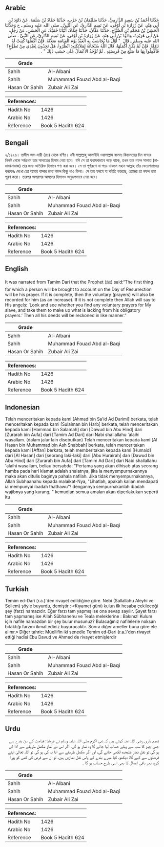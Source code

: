 ## Arabic


<div dir="rtl" lang="ar" style={{fontSize:'larger',backgroundColor:'#f8f9fa',padding:20}}>
حَدَّثَنَا أَحْمَدُ بْنُ سَعِيدٍ الدَّارِمِيُّ، حَدَّثَنَا سُلَيْمَانُ بْنُ حَرْبٍ، حَدَّثَنَا حَمَّادُ بْنُ سَلَمَةَ، عَنْ دَاوُدَ بْنِ أَبِي هِنْدٍ، عَنْ زُرَارَةَ بْنِ أَوْفَى، عَنْ تَمِيمٍ الدَّارِيِّ، عَنِ النَّبِيِّ ـ صلى الله عليه وسلم ـ ح وَحَدَّثَنَا الْحَسَنُ بْنُ مُحَمَّدِ بْنِ الصَّبَّاحِ، حَدَّثَنَا عَفَّانُ، حَدَّثَنَا حَمَّادٌ، أَنْبَأَنَا حُمَيْدٌ، عَنِ الْحَسَنِ، عَنْ رَجُلٍ، عَنْ أَبِي هُرَيْرَةَ، وَدَاوُدُ بْنُ أَبِي هِنْدٍ، عَنْ زُرَارَةَ بْنِ أَوْفَى، عَنْ تَمِيمٍ الدَّارِيِّ، عَنِ النَّبِيِّ ـ صلى الله عليه وسلم ـ قَالَ ‏ "‏ أَوَّلُ مَا يُحَاسَبُ بِهِ الْعَبْدُ يَوْمَ الْقِيَامَةِ صَلاَتُهُ. فَإِنْ أَكْمَلَهَا كُتِبَتْ لَهُ نَافِلَةً. فَإِنْ لَمْ يَكُنْ أَكْمَلَهَا، قَالَ اللَّهُ سُبْحَانَهُ لِمَلاَئِكَتِهِ: انْظُرُوا، هَلْ تَجِدُونَ لِعَبْدِي مِنْ تَطَوُّعٍ؟ فَأَكْمِلُوا بِهَا مَا ضَيَّعَ مِنْ فَرِيضَتِهِ ‏.‏ ثُمَّ تُؤْخَذُ الأَعْمَالُ عَلَى حَسَبِ ذَلِكَ ‏"‏ ‏.‏
</div>
<div style={{backgroundColor:'#f8f9fa',padding:20, marginBottom: 10}}><table> <thead> <tr> <th>Grade</th> <th></th> </tr> </thead> <tbody> <tr><td>Sahih</td><td>Al-Albani</td></tr><tr><td>Sahih</td><td>Muhammad Fouad Abd al-Baqi</td></tr><tr><td>Hasan Or Sahih</td><td>Zubair Ali Zai</td></tr></tbody></table><table> <thead> <tr> <th>References:</th> <th></th> </tr> </thead> <tbody><tr><td>Hadith No</td><td>1426</td></tr><tr><td>Arabic No</td><td>1426</td></tr><tr><td>Reference</td><td>Book 5 Hadith 624</td></tr></tbody></table></div>

## Bengali


<div dir="ltr" lang="bn" style={{fontSize:'larger',backgroundColor:'#f8f9fa',padding:20}}>
২/১৪২৬। তামীম আদ-দারী (রাঃ) থেকে বর্ণিত। নবী সাল্লাল্লাহু আলাইহি ওয়াসাল্লাম বলেনঃ কিয়ামতের দিন বান্দার নিকট থেকে সর্বপ্রথম তার সালাতের হিসাব নেয়া হবে। যদি সে তা যথাযথভাবে পড়ে থাকে, তখন তার নফল সালাত (নামায/নামাজ) তার জন্য অতিরিক্ত হিসাবে গণ্য করা হবে। সে তা পূর্ণরূপে না পড়ে থাকলে মহান আল্লাহ তাঁর ফেরেশতাদের বলবেনঃ দেখো তো আমার বান্দার জন্য নফল কিছু পাও কিনা। সে তার ফরযে যা ঘাটতি করেছে, তোমরা তা নফল দ্বারা পূরণ করো। তারপর অপরাপর আমলের হিসাবও অনুরূপভাবে নেয়া হবে।
</div>
<div style={{backgroundColor:'#f8f9fa',padding:20, marginBottom: 10}}><table> <thead> <tr> <th>Grade</th> <th></th> </tr> </thead> <tbody> <tr><td>Sahih</td><td>Al-Albani</td></tr><tr><td>Sahih</td><td>Muhammad Fouad Abd al-Baqi</td></tr><tr><td>Hasan Or Sahih</td><td>Zubair Ali Zai</td></tr></tbody></table><table> <thead> <tr> <th>References:</th> <th></th> </tr> </thead> <tbody><tr><td>Hadith No</td><td>1426</td></tr><tr><td>Arabic No</td><td>1426</td></tr><tr><td>Reference</td><td>Book 5 Hadith 624</td></tr></tbody></table></div>

## English


<div dir="ltr" lang="en" style={{fontSize:'larger',backgroundColor:'#f8f9fa',padding:20}}>
It was narrated from Tamim Dari that the Prophet (ﷺ) said:“The first thing for which a person will be brought to account on the Day of Resurrection will be his prayer. If it is complete, then the voluntary (prayers) will also be recorded for him (as an increase). If it is not complete then Allah will say to His angels: ‘Look and see whether you find any voluntary prayers for My slave, and take them to make up what is lacking from his obligatory prayers.’ Then all his deeds will be reckoned in like manner.”
</div>
<div style={{backgroundColor:'#f8f9fa',padding:20, marginBottom: 10}}><table> <thead> <tr> <th>Grade</th> <th></th> </tr> </thead> <tbody> <tr><td>Sahih</td><td>Al-Albani</td></tr><tr><td>Sahih</td><td>Muhammad Fouad Abd al-Baqi</td></tr><tr><td>Hasan Or Sahih</td><td>Zubair Ali Zai</td></tr></tbody></table><table> <thead> <tr> <th>References:</th> <th></th> </tr> </thead> <tbody><tr><td>Hadith No</td><td>1426</td></tr><tr><td>Arabic No</td><td>1426</td></tr><tr><td>Reference</td><td>Book 5 Hadith 624</td></tr></tbody></table></div>

## Indonesian


<div dir="ltr" lang="id" style={{fontSize:'larger',backgroundColor:'#f8f9fa',padding:20}}>
Telah menceritakan kepada kami [Ahmad bin Sa'id Ad Darimi] berkata, telah menceritakan kepada kami [Sulaiman bin Harb] berkata, telah menceritakan kepada kami [Hammad bin Salamah] dari [Dawud bin Abu Hind] dari [Zurarah bin Aufa] dari [Tamim Ad Dari] dari Nabi shallallahu 'alaihi wasallam. (dalam jalur lain disebutkan) Telah menceritakan kepada kami [Al Hasan bin Muhammad bin Ash Shabbah] berkata, telah menceritakan kepada kami [Affan] berkata, telah memberitakan kepada kami [Humaid] dari [Al Hasan] dari [seorang laki-laki] dari [Abu Hurairah] dan [Dawud bin Abu Hind] dari [Zurarah bin Aufa] dari [Tamim Ad Dari] dari Nabi shallallahu 'alaihi wasallam, beliau bersabda: "Pertama yang akan dihisab atas seorang hamba pada hari kiamat adalah shalatnya, jika ia menyempurnakannya maka akan ditulis baginya pahala nafilah. Jika tidak menyempurnakannya, Allah Subhaanahu kepada malaikat-Nya, "Lihatlah, apakah kalian mendapati ia mempunyai ibadah thathawu'? dengannya sempurnakanlah ibadah wajibnya yang kurang, " kemudian semua amalan akan diperlakukan seperti itu
</div>
<div style={{backgroundColor:'#f8f9fa',padding:20, marginBottom: 10}}><table> <thead> <tr> <th>Grade</th> <th></th> </tr> </thead> <tbody> <tr><td>Sahih</td><td>Al-Albani</td></tr><tr><td>Sahih</td><td>Muhammad Fouad Abd al-Baqi</td></tr><tr><td>Hasan Or Sahih</td><td>Zubair Ali Zai</td></tr></tbody></table><table> <thead> <tr> <th>References:</th> <th></th> </tr> </thead> <tbody><tr><td>Hadith No</td><td>1426</td></tr><tr><td>Arabic No</td><td>1426</td></tr><tr><td>Reference</td><td>Book 5 Hadith 624</td></tr></tbody></table></div>

## Turkish


<div dir="ltr" lang="tr" style={{fontSize:'larger',backgroundColor:'#f8f9fa',padding:20}}>
Temim ed-Dari (r.a.)'den rivayet edildiğine göre. Nebi (Sallallahu Aleyhi ve Sellem) şöyle buyurdu, demiştir : «Kıyamet günü kulun ilk hesaba çekileceği şey (farz) namazıdır. Eğer farzı tam yapmış ise ona sevap sayılır. Şayet farzı tam yapmamış ise Allah Sübhanehu ve Teala meleklerine : Bakınız! Kulum için nafile namazdan bir şey bulur musunuz? Bulacağınız nafilelerle noksan bıtaktığı farzını ikmal ediniz buyuracaktır. Sonra diğer ameller buna göre ele alınır.» Diğer tahric: Müellifin iki senedIe Temim ed-Dari (r.a.)'den rivayet ettiği hadisi Ebu Davud ve Ahmed de rivayet etmişlerdir
</div>
<div style={{backgroundColor:'#f8f9fa',padding:20, marginBottom: 10}}><table> <thead> <tr> <th>Grade</th> <th></th> </tr> </thead> <tbody> <tr><td>Sahih</td><td>Al-Albani</td></tr><tr><td>Sahih</td><td>Muhammad Fouad Abd al-Baqi</td></tr><tr><td>Hasan Or Sahih</td><td>Zubair Ali Zai</td></tr></tbody></table><table> <thead> <tr> <th>References:</th> <th></th> </tr> </thead> <tbody><tr><td>Hadith No</td><td>1426</td></tr><tr><td>Arabic No</td><td>1426</td></tr><tr><td>Reference</td><td>Book 5 Hadith 624</td></tr></tbody></table></div>

## Urdu


<div dir="rtl" lang="ur" style={{fontSize:'larger',backgroundColor:'#f8f9fa',padding:20}}>
تمیم داری رضی اللہ عنہ کہتے ہیں کہ نبی اکرم صلی اللہ علیہ وسلم نے فرمایا: قیامت کے دن بندے سے جس چیز کا سب سے پہلے حساب لیا جائے گا وہ نماز ہو گی، اگر اس نے نماز مکمل طریقے سے ادا کی ہو گی تو نفل نماز علیحدہ لکھی جائے گی، اور اگر مکمل طریقے سے ادا نہ کی ہو گی تو اللہ تعالیٰ اپنے فرشتوں سے کہے گا: دیکھو، کیا میرے بندے کے پاس نفل نمازیں ہیں، تو ان سے فرض کی کمی کو پورا کرو، پھر باقی اعمال کا بھی اسی طرح حساب ہو گا ۔
</div>
<div style={{backgroundColor:'#f8f9fa',padding:20, marginBottom: 10}}><table> <thead> <tr> <th>Grade</th> <th></th> </tr> </thead> <tbody> <tr><td>Sahih</td><td>Al-Albani</td></tr><tr><td>Sahih</td><td>Muhammad Fouad Abd al-Baqi</td></tr><tr><td>Hasan Or Sahih</td><td>Zubair Ali Zai</td></tr></tbody></table><table> <thead> <tr> <th>References:</th> <th></th> </tr> </thead> <tbody><tr><td>Hadith No</td><td>1426</td></tr><tr><td>Arabic No</td><td>1426</td></tr><tr><td>Reference</td><td>Book 5 Hadith 624</td></tr></tbody></table></div>